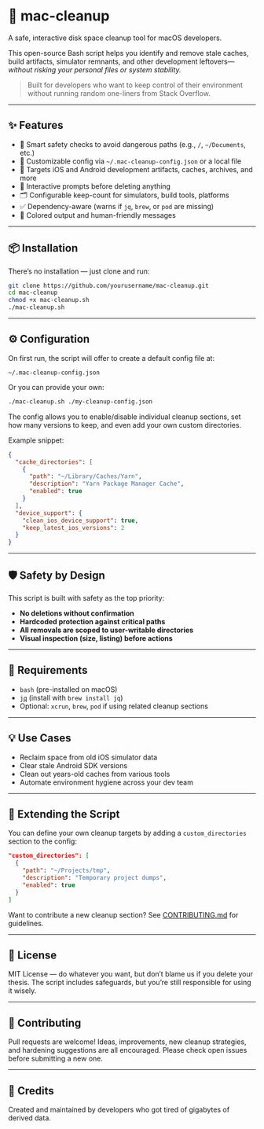 # 🧹 mac-cleanup

A safe, interactive disk space cleanup tool for macOS developers.

This open-source Bash script helps you identify and remove stale caches, build artifacts, simulator remnants, and other development leftovers—_without risking your personal files or system stability._

> Built for developers who want to keep control of their environment without running random one-liners from Stack Overflow.

---

## ✨ Features

- 🧠 Smart safety checks to avoid dangerous paths (e.g., `/`, `~/Documents`, etc.)
- 🔧 Customizable config via `~/.mac-cleanup-config.json` or a local file
- 📁 Targets iOS and Android development artifacts, caches, archives, and more
- 🧼 Interactive prompts before deleting anything
- 🗂 Configurable keep-count for simulators, build tools, platforms
- ✅ Dependency-aware (warns if `jq`, `brew`, or `pod` are missing)
- 💬 Colored output and human-friendly messages

---

## 📦 Installation

There’s no installation — just clone and run:

```bash
git clone https://github.com/yourusername/mac-cleanup.git
cd mac-cleanup
chmod +x mac-cleanup.sh
./mac-cleanup.sh
```

---

## ⚙️ Configuration

On first run, the script will offer to create a default config file at:

```
~/.mac-cleanup-config.json
```

Or you can provide your own:

```bash
./mac-cleanup.sh ./my-cleanup-config.json
```

The config allows you to enable/disable individual cleanup sections, set how many versions to keep, and even add your own custom directories.

Example snippet:

```json
{
  "cache_directories": [
    {
      "path": "~/Library/Caches/Yarn",
      "description": "Yarn Package Manager Cache",
      "enabled": true
    }
  ],
  "device_support": {
    "clean_ios_device_support": true,
    "keep_latest_ios_versions": 2
  }
}
```

---

## 🛡️ Safety by Design

This script is built with safety as the top priority:

- **No deletions without confirmation**
- **Hardcoded protection against critical paths**
- **All removals are scoped to user-writable directories**
- **Visual inspection (size, listing) before actions**

---

## 🧪 Requirements

- `bash` (pre-installed on macOS)
- [`jq`](https://stedolan.github.io/jq/) (install with `brew install jq`)
- Optional: `xcrun`, `brew`, `pod` if using related cleanup sections

---

## 💡 Use Cases

- Reclaim space from old iOS simulator data
- Clear stale Android SDK versions
- Clean out years-old caches from various tools
- Automate environment hygiene across your dev team

---

## 🧹 Extending the Script

You can define your own cleanup targets by adding a `custom_directories` section to the config:

```json
"custom_directories": [
  {
    "path": "~/Projects/tmp",
    "description": "Temporary project dumps",
    "enabled": true
  }
]
```

Want to contribute a new cleanup section? See [CONTRIBUTING.md](CONTRIBUTING.md) for guidelines.

---

## 📜 License

MIT License — do whatever you want, but don’t blame us if you delete your thesis. The script includes safeguards, but you’re still responsible for using it wisely.

---

## 🤝 Contributing

Pull requests are welcome! Ideas, improvements, new cleanup strategies, and hardening suggestions are all encouraged. Please check open issues before submitting a new one.

---

## 🙏 Credits

Created and maintained by developers who got tired of gigabytes of derived data.
